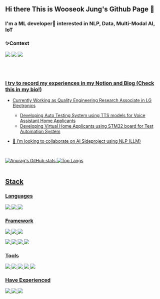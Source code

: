 ## Hi there This is Wooseok Jung's Github Page 👋
### I'm a ML developer🌱 interested in NLP, Data, Multi-Modal AI, IoT

### ✨Context
<a href="https://velog.io/@ws_jung"> <img src="https://img.shields.io/badge/Blog-3DDC84??style=flat-square&logo=Velog&logoColor=white"/></a>
<img src="https://img.shields.io/badge/peterjung95@gmail.com-EA4335??style=flat-square&logo=Mail.Ru&logoColor=white"/>
<a href="https://www.linkedin.com/in/ai-wooseokjung/"><img src="https://img.shields.io/badge/linkedin-%230077B5.svg?style=for-the-badge&logo=linkedin&logoColor=white)">

</br>
</br>


### I try to record my experiences in my Notion and Blog (Check this in my bio!)

- Currently Working as Quality Engineering Research Associate in LG Electronics
  - Developing Auto Testing System using TTS models for Voice Assistant Home Applicants
  - Developing Virtual Home Applicants using STM32 board for Test Automation System 

- 👯 I’m looking to collaborate on AI Sideproject using NLP (LLM)

  
<br>

![Anurag's GitHub stats](https://github-readme-stats.vercel.app/api?username=wooseok-AI&show_icons=true&theme=tokyonight)
![Top Langs](https://github-readme-stats.vercel.app/api/top-langs/?username=wooseok-AI&layout=compact&theme=tokyonight)
<br>
<br>

## Stack

### Languages
<img src="https://img.shields.io/badge/python-3776AB?style=for-the-badge&logo=python&logoColor=ffffff">  <img src="https://img.shields.io/badge/java-ffffff?style=for-the-badge&logo=java&logoColor=3776AB"> <img src="https://img.shields.io/badge/MySQL-4479A1?style=for-the-badge&logo=MySQL&logoColor=ffffff">

### Framework
<img src = "https://img.shields.io/badge/PyTorch-%23EE4C2C.svg?style=for-the-badge&logo=PyTorch&logoColor=white"> <img src = "https://img.shields.io/badge/TensorFlow-%23FF6F00.svg?style=for-the-badge&logo=TensorFlow&logoColor=white"> <img src = "https://img.shields.io/badge/Keras-%23D00000.svg?style=for-the-badge&logo=Keras&logoColor=white"> 

<img src = "https://img.shields.io/badge/Matplotlib-%23ffffff.svg?style=for-the-badge&logo=Matplotlib&logoColor=black"> <img src = "https://img.shields.io/badge/pandas-%23150458.svg?style=for-the-badge&logo=pandas&logoColor=white">
<img src = "https://img.shields.io/badge/scikit--learn-%23F7931E.svg?style=for-the-badge&logo=scikit-learn&logoColor=white"> 
<img src="https://img.shields.io/badge/django-092E20?style=for-the-badge&logo=django&logoColor=ffffff"> 

### Tools
<img src="https://img.shields.io/badge/docker-2496ED?style=for-the-badge&logo=docker&logoColor=ffffff">  <img src="https://img.shields.io/badge/Amazon AWS-232F3E?style=for-the-badge&logo=Amazon AWS&logoColor=ffffff">  <img src="https://img.shields.io/badge/Git-F04032?style=for-the-badge&logo=Git&logoColor=ffffff">  <img src="https://img.shields.io/badge/Github-181717?style=for-the-badge&logo=Github&logoColor=ffffff">  <img src="https://img.shields.io/badge/Github Actions-2088ff?style=for-the-badge&logo=Github Actions&logoColor=ffffff">

### Have Experienced
<img src="https://img.shields.io/badge/tableau-E97627?style=for-the-badge&logo=tableau&logoColor=ffffff">  <img src="https://img.shields.io/badge/apache airflow-017CEE?style=for-the-badge&logo=apache airflow&logoColor=ffffff"> <img src="https://img.shields.io/badge/Spring Boot-6DB33F?style=for-the-badge&logo=Spring Boot&logoColor=ffffff">


<!--
**Dev-Ian-Lee/Dev-Ian-Lee** is a ✨ _special_ ✨ repository because its `README.md` (this file) appears on your GitHub profile.

Here are some ideas to get you started:

- 🔭 I’m currently working on ...
- 🌱 I’m currently learning ...
- 👯 I’m looking to collaborate on ...
- 🤔 I’m looking for help with ...
- 💬 Ask me about ...
- 📫 How to reach me: ...
- 😄 Pronouns: ...
- ⚡ Fun fact: ...
-->
